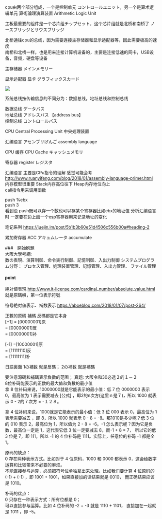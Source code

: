 cpu由两个部分组成，一个是控制单元 コントロールユニット，另一个是算术逻辑单元 算術論理演算装置 Arithmetic Logic Unit

主板最重要的组件是一个芯片组チップセット，这个芯片组就是北桥和南桥了 ノースブリッジとサウスブリッジ

北桥通往cpu的总线，因为需要连接主存储器和显示适配器等，因此需要极高的速度 <br/>
南桥和北桥一样，也是用来连接计算机设备的，主要是连接低速的网卡，USB设备，音频，硬盘等设备

主存储器 メインメモリー

显示适配器 显卡 グラフィックスカード

<img src="https://pic2.zhimg.com/0ed5f597d0418269300757988c622fb1_r.jpg"/>

系统总线按传输信息的不同分为：数据总线，地址总线和控制总线

数据总线 データバス <br/>
地址总线 アドレスバス  【address bus】  <br/> 
控制总线 コントロールバス <br/>

CPU  Central Processing Unit 中央処理装置 <br/>

汇编语言 アセンブリげんご assembly language

CPU 缓存 CPU Cache キャッシュメモリ

寄存器 register レジスタ

汇编语言 主要是CPu指令的理解 感觉可能会考 http://www.ruanyifeng.com/blog/2018/01/assembly-language-primer.html <br/>
内存模型很重要 Stack内存高位往下 Heap内存地位向上  <br/>
call指令用来调用函数  <br/>

push   %ebx<br/>
push   3<br/>
看到没 push既可以存一个数也可以存某个寄存器比如ebx的地址值 分析汇编语言时 一定要在边上画一个esp寄存器用来记录地址的变化

笔记系列 https://juejin.im/post/5b1b3b60e51d4506c556b00a#heading-2

累加寄存器 ACC アキュムレータ accumulate

###　開始刷題 <br/>
大阪大學考綱: <br/>
数の表現、演算制御、命令実行制御、記憶制御、入出力制御
システムプログラム分野：
プロセス管理、処理装置管理、記憶管理、入出力管理、
ファイル管理 <br/>

#### point <br/>
絶対値表現 http://www.it-license.com/cardinal_number/absolute_value.html   就是原碼唄，第一位表示符號

符号絶対値表示、補数表示 https://aboeblog.com/2018/01/07/post-264/

正數的原碼 補碼 反碼都是它本身 <br/>
[+1] = [00000001]原 <br/>
= [00000001]反 <br/>
= [00000001]补 <br/>

[-1] =[10000001]原 <br/>
= [11111110]反 <br/>
= [11111111]补 <br/>

日語裏面 1の補数 就是反碼； 2の補数 就是補碼

要注意源碼和補碼表示負數的范围；
真题: 大阪令和30必选２的１－２<br/>
8位补码能表示的正数的最大值和負數的最小值<br/>
拿 8 位补码来说，10000000就是它能表示的最小值：低 7 位 0000000 表示 0，最高位为 1 表示需要减去 [公式] ，即2的n次方(这里ｎ是７)，所以 1000 就表示 0 - 2的７次方 = -１２８。

拿 4 位补码来说，1000就是它能表示的最小值：低 3 位 000 表示 0，最高位为 1 表示需要减去  ，即 8，所以 1000 就表示 0 - 8 = -8。那1010是多少呢？低 3 位的 010 表示 2，最高位为 1，所以值为 2 - 8 = -6。-1 怎么表示呢？因为它是负数，最高位一定是 1，这代表它低 3 位一定要减去 8，而-1 + 8 = 7， 所以它的低 3 位是 7，即 111，所以 -1 的 4 位补码是 1111。实际上，任意位的补码 -1 都是全 1。

原码的缺点： <br/>
0 存在两种表示方式。比如对于 4 位原码，1000 和 0000 都表示 0，这会给数字运算和比较带来不必要的麻烦。 <br/>
不能直接参与运算，必须把符号位单独拿出来处理。比如我们要计算 4 位原码的 (-1) + (-1) ，即 1001 + 1001，如果直接加的话结果就是 0010， 而正确结果应该是 1010。

补码的优点： <br/>
0 只存在一种表示方式：所有位都是 0； <br/>
可以直接参与运算。比如 4 位补码的 -2 + -3 就是 1110 + 1101， 直接加在一起就是 1011 ，即 -5。
